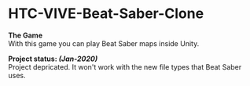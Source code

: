 # HTC-VIVE-Beat-Saber-Clone

**The Game** <br>
With this game you can play Beat Saber maps inside Unity.

**Project status: *(Jan-2020)*** <br>
Project depricated.
It won't work with the new file types that Beat Saber uses.
